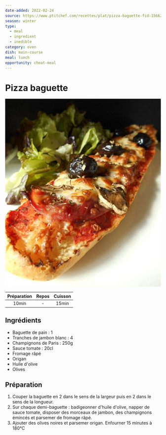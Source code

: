 ```yaml
---
date-added: 2022-02-24
source: https://www.ptitchef.com/recettes/plat/pizza-baguette-fid-1566290
season: winter
type:
  - meal
  - ingredient
  - inedible
category: oven
dish: main-course
meal: lunch
opportunity: cheat-meal
---
```


# Pizza baguette

![](images/Pizza%20baguette.jpg)

| Préparation | Repos | Cuisson |
|:-----------:|:-----:|:-------:|
|    10min    |   -   |  15min  |

## Ingrédients

- Baguette de pain : 1
- Tranches de jambon blanc : 4
- Champignons de Paris : 250g
- Sauce tomate : 20cl
- Fromage râpé
- Origan
- Huile d'olive
- Olives

## Préparation

1. Couper la baguette en 2 dans le sens de la largeur puis en 2 dans le sens de la longueur.
2. Sur chaque demi-baguette : badigeonner d'huile d'olive, napper de sauce tomate, disposer des morceaux de jambon, des champignons émincés et parsemer de fromage râpé.
3. Ajouter des olives noires et parsemer origan. Enfourner 15 minutes à 180°C
